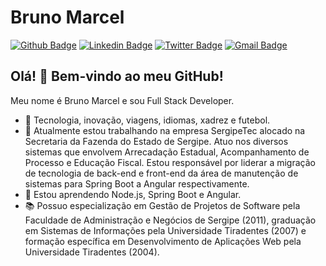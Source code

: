 # Bruno Marcel

[![Github Badge](https://img.shields.io/badge/-Github-000?style=flat-square&logo=Github&logoColor=white&link=https://github.com/bmnsouza)](https://github.com/bmnsouza)
[![Linkedin Badge](https://img.shields.io/badge/-LinkedIn-blue?style=flat-square&logo=Linkedin&logoColor=white&link=https://www.linkedin.com/in/bmnsouza/)](https://www.linkedin.com/in/bmnsouza/)
[![Twitter Badge](https://img.shields.io/badge/-Twitter-1ca0f1?style=flat-square&labelColor=1ca0f1&logo=twitter&logoColor=white&link=https://twitter.com/bmnsouza)](https://twitter.com/bmnsouza)
[![Gmail Badge](https://img.shields.io/badge/-Gmail-c14438?style=flat-square&logo=Gmail&logoColor=white&link=mailto:bmnsouza@gmail.com)](mailto:bmnsouza@gmail.com)

## Olá! 👋 Bem-vindo ao meu GitHub!

Meu nome é Bruno Marcel e sou Full Stack Developer.

- 💙 Tecnologia, inovação, viagens, idiomas, xadrez e futebol.
- 🔭 Atualmente estou trabalhando na empresa SergipeTec alocado na Secretaria da Fazenda do Estado de Sergipe. Atuo nos diversos sistemas que envolvem Arrecadação Estadual, Acompanhamento de Processo e Educação Fiscal. Estou responsável por liderar a migração de tecnologia de back-end e front-end da área de manutenção de sistemas para Spring Boot a Angular respectivamente.
- 🌱 Estou aprendendo Node.js, Spring Boot e Angular.
- 📚 Possuo especialização em Gestão de Projetos de Software pela Faculdade de Administração e Negócios de Sergipe (2011), graduação em Sistemas de Informações pela Universidade Tiradentes (2007) e formação específica em Desenvolvimento de Aplicações Web pela Universidade Tiradentes (2004).
